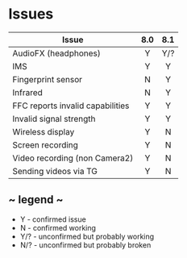 # Issues

| Issue                            | 8.0 | 8.1 |
| -------------------------------- |:---:|:---:|
| AudioFX (headphones)             | Y   | Y/? |
| IMS                              | Y   | Y   |
| Fingerprint sensor               | N   | Y   |
| Infrared                         | N   | Y   |
| FFC reports invalid capabilities | Y   | Y   |
| Invalid signal strength          | Y   | Y   |
| Wireless display                 | Y   | N   |
| Screen recording                 | Y   | N   |
| Video recording (non Camera2)    | Y   | N   |
| Sending videos via TG            | Y   | N   |

## ~ legend ~
* Y - confirmed issue
* N - confirmed working
* Y/? - unconfirmed but probably working
* N/? - unconfirmed but probably broken
